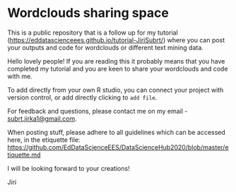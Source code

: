 # Wordclouds sharing space
This is a public repository that is a follow up for my tutorial (https://eddatascienceees.github.io/tutorial-JiriSubrt/) where you can post your outputs and code for wordclouds or different text mining data.

Hello lovely people! If you are reading this it probably means that you have completed my tutorial and you are keen to share your wordclouds and code with me. 

To add directly from your own R studio, you can connect your project with version control, or add directly clicking to ```add file```.

For feedback and questions, please contact me on my email - subrt.jirka1@gmail.com.

When posting stuff, please adhere to all guidelines which can be accessed here, in the etiquette file: https://github.com/EdDataScienceEES/DataScienceHub2020/blob/master/etiquette.md

I will be looking forward to your creations!

Jiri
